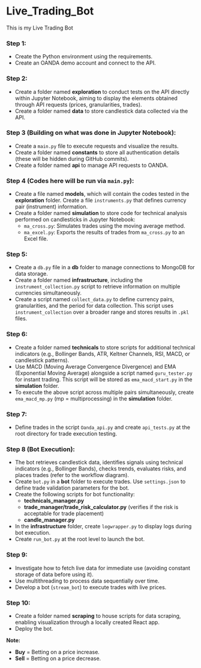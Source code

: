 # Live_Trading_Bot
This is my Live Trading Bot

### Step 1:  
- Create the Python environment using the requirements.  
- Create an OANDA demo account and connect to the API.  

### Step 2:  
- Create a folder named **exploration** to conduct tests on the API directly within Jupyter Notebook, aiming to display the elements obtained through API requests (prices, granularities, trades).  
- Create a folder named **data** to store candlestick data collected via the API.  

### Step 3 (Building on what was done in Jupyter Notebook):  
- Create a `main.py` file to execute requests and visualize the results.  
- Create a folder named **constants** to store all authentication details (these will be hidden during GitHub commits).  
- Create a folder named **api** to manage API requests to OANDA.  

### Step 4 (Codes here will be run via `main.py`):  
- Create a file named **models**, which will contain the codes tested in the **exploration** folder. Create a file `instruments.py` that defines currency pair (instrument) information.  
- Create a folder named **simulation** to store code for technical analysis performed on candlesticks in Jupyter Notebook:  
  - `ma_cross.py`: Simulates trades using the moving average method.  
  - `ma_excel.py`: Exports the results of trades from `ma_cross.py` to an Excel file.  

### Step 5:  
- Create a `db.py` file in a **db** folder to manage connections to MongoDB for data storage.  
- Create a folder named **infrastructure**, including the `instrument_collection.py` script to retrieve information on multiple currencies simultaneously.  
- Create a script named `collect_data.py` to define currency pairs, granularities, and the period for data collection. This script uses `instrument_collection` over a broader range and stores results in `.pkl` files.  

### Step 6:  
- Create a folder named **technicals** to store scripts for additional technical indicators (e.g., Bollinger Bands, ATR, Keltner Channels, RSI, MACD, or candlestick patterns).  
- Use MACD (Moving Average Convergence Divergence) and EMA (Exponential Moving Average) alongside a script named `guru_tester.py` for instant trading. This script will be stored as `ema_macd_start.py` in the **simulation** folder.  
- To execute the above script across multiple pairs simultaneously, create `ema_macd_mp.py` (mp = multiprocessing) in the **simulation** folder.  

### Step 7:  
- Define trades in the script `Oanda_api.py` and create `api_tests.py` at the root directory for trade execution testing.  

### Step 8 (Bot Execution):  
- The bot retrieves candlestick data, identifies signals using technical indicators (e.g., Bollinger Bands), checks trends, evaluates risks, and places trades (refer to the workflow diagram).  
- Create `bot.py` in a **bot** folder to execute trades. Use `settings.json` to define trade validation parameters for the bot.  
- Create the following scripts for bot functionality:  
  - **technicals_manager.py**  
  - **trade_manager/trade_risk_calculator.py** (verifies if the risk is acceptable for trade placement)  
  - **candle_manager.py**  
- In the **infrastructure** folder, create `logwrapper.py` to display logs during bot execution.  
- Create `run_bot.py` at the root level to launch the bot.  

### Step 9:  
- Investigate how to fetch live data for immediate use (avoiding constant storage of data before using it).  
- Use multithreading to process data sequentially over time.  
- Develop a bot (`stream_bot`) to execute trades with live prices.  

### Step 10:  
- Create a folder named **scraping** to house scripts for data scraping, enabling visualization through a locally created React app.  
- Deploy the bot.  

**Note:**  
- **Buy** = Betting on a price increase.  
- **Sell** = Betting on a price decrease.  
